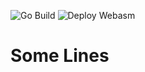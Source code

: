 ![Go Build](https://github.com/fglo/some-lines/actions/workflows/go-build.yml/badge.svg)
![Deploy Webasm](https://github.com/fglo/some-lines/actions/workflows/deploy-webasm.yml/badge.svg)

# Some Lines
